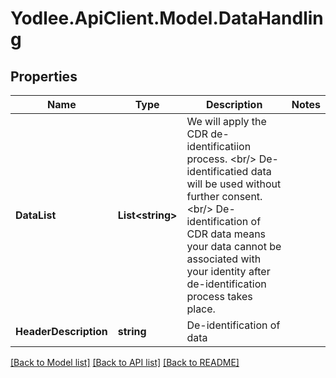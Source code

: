 # Yodlee.ApiClient.Model.DataHandling

## Properties

Name | Type | Description | Notes
------------ | ------------- | ------------- | -------------
**DataList** | **List&lt;string&gt;** | We will apply the CDR de-identificatiion process. &lt;br/&gt; De-identificatied data will be used without further consent.&lt;br/&gt; De-identification of CDR data means your data cannot be associated with your identity after de-identification process takes place. | 
**HeaderDescription** | **string** | De-identification of data | 

[[Back to Model list]](../README.md#documentation-for-models) [[Back to API list]](../README.md#documentation-for-api-endpoints) [[Back to README]](../README.md)

